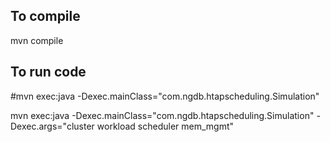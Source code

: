 ## To compile
mvn compile

## To run code
#mvn exec:java -Dexec.mainClass="com.ngdb.htapscheduling.Simulation"

mvn exec:java -Dexec.mainClass="com.ngdb.htapscheduling.Simulation" -Dexec.args="cluster workload scheduler mem_mgmt"
